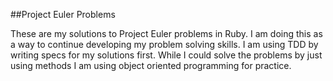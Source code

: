 ##Project Euler Problems

These are my solutions to Project Euler problems in Ruby. I am doing this as a way to continue developing my problem solving skills. I am using TDD by writing specs for my solutions first. While I could solve the problems by just using methods I am using object oriented programming for practice.
